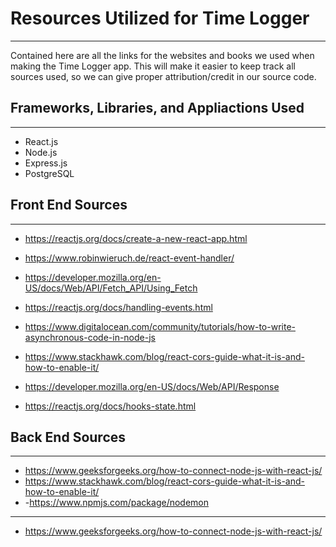 # Resources Utilized for Time Logger

-----
Contained here are all the links for the websites and books we used
when making the Time Logger app. This will make it easier to keep
track all sources used, so we can give proper attribution/credit in our
source code.

## Frameworks, Libraries, and Appliactions Used
-----

* React.js
* Node.js
* Express.js
* PostgreSQL


## Front End Sources 
-----
* https://reactjs.org/docs/create-a-new-react-app.html

* https://www.robinwieruch.de/react-event-handler/
* https://developer.mozilla.org/en-US/docs/Web/API/Fetch_API/Using_Fetch
* https://reactjs.org/docs/handling-events.html
* https://www.digitalocean.com/community/tutorials/how-to-write-asynchronous-code-in-node-js
* https://www.stackhawk.com/blog/react-cors-guide-what-it-is-and-how-to-enable-it/
* https://developer.mozilla.org/en-US/docs/Web/API/Response
* https://reactjs.org/docs/hooks-state.html


## Back End Sources
-----
 * https://www.geeksforgeeks.org/how-to-connect-node-js-with-react-js/
 * https://www.stackhawk.com/blog/react-cors-guide-what-it-is-and-how-to-enable-it/
 * -https://www.npmjs.com/package/nodemon  
-----
* https://www.geeksforgeeks.org/how-to-connect-node-js-with-react-js/
